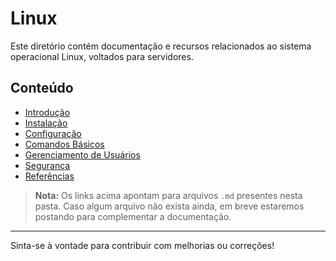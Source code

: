 # Linux

Este diretório contém documentação e recursos relacionados ao sistema operacional Linux, voltados para servidores.

## Conteúdo

- [Introdução](./introducao.md)
- [Instalação](./instalacao.md)
- [Configuração](./configuracao.md)
- [Comandos Básicos](./comandos-basicos.md)
- [Gerenciamento de Usuários](./gerenciamento-usuarios.md)
- [Segurança](./seguranca.md)
- [Referências](./referencias.md)

> **Nota:** Os links acima apontam para arquivos `.md` presentes nesta pasta. Caso algum arquivo não exista ainda, em breve estaremos postando para complementar a documentação.

---
Sinta-se à vontade para contribuir com melhorias ou correções!